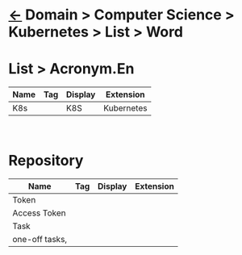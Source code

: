 <head><link rel="stylesheet" href="../../../../md.css"/><script src="../../../../md.js"></script></head>

# [&larr;][Back_Readme] Domain > Computer Science > Kubernetes > List > Word

# List > Acronym.En

|Name|Tag|Display|Extension|
|-|-|-|-|
|K8s||K8S|Kubernetes|
<br>


# Repository

|Name|Tag|Display|Extension|
|-|-|-|-|
|Token|
|Access Token|
|Task|
|one-off tasks,|
<br>



[//]: #(Reference)
[Back_Readme]:           ./readme.md         "Home > List"

[Synonym_list]:     /../topic/list/synonym_list.md (List > Acronym)
[Translate_list]:   /../topic/list/translate_list.md (List > Translation)
[Todo]:            Todo (Todo)
